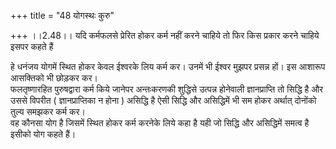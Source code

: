 +++
title = "48 योगस्थः कुरु"

+++
।।2.48।। यदि कर्मफलसे प्रेरित होकर कर्म नहीं करने चाहिये तो फिर किस
प्रकार करने चाहिये इसपर कहते हैं  
  
हे धनंजय योगमें स्थित होकर केवल ईश्वरके लिय कर्म कर। उनमें भी ईश्वर
मुझपर प्रसन्न हों। इस आशारूप आसक्तिको भी छोड़कर कर।  
फलतृष्णारहित पुरुषद्वारा कर्म किये जानेपर अन्तःकरणकी शुद्धिसे उत्पन्न
होनेवाली ज्ञानप्राप्ति तो सिद्धि है और उससे विपरीत ( ज्ञानप्राप्तिका न
होना ) असिद्धि है ऐसी सिद्धि और असिद्धिमें भी सम होकर अर्थात् दोनोंको
तुल्य समझकर कर्म कर।  
वह कौनसा योग है जिसमें स्थित होकर कर्म करनेके लिये कहा है यही जो सिद्धि
और असिद्धिमें समत्व है इसीको योग कहते हैं।  
